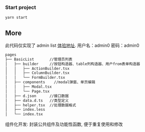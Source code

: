 ### Start project

```bash
yarn start
```

## More

此代码仅实现了 admin list [体验地址](http://public-api-v2.aspirantzhang.com/admin/user/login). 用户名：admin0 密码：admin0

```bash
pages
├── BasicList       //管理员列表
│   ├── builder     //按钮构造器、table列构造器、用户from表单构造器
│   │   ├── ActionBuilder.tsx
│   │   ├── ColumnBuilder.tsx
│   │   └── FormBuilder.tsx
│   ├── components    //modal弹窗、单页编辑
│   │   ├── Modal.tsx
│   │   └── Page.tsx
│   ├── d.json      //接口数据
│   ├── data.d.ts   //类型定义
│   ├── helper.tsx  //处理数据格式
│   ├── index.less  
│   └── index.tsx

```

组件化开发: 封装公共组件及功能性函数, 便于重复使用和修改

